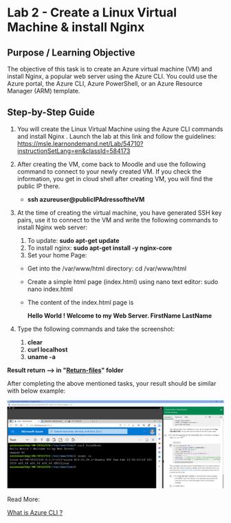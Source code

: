 # Lab 2 - Create a Linux Virtual Machine & install Nginx

## Purpose / Learning Objective 

The objective of this task is to create an Azure virtual machine (VM) and install Nginx, a popular web server using the Azure CLI. You could use the Azure portal, the Azure CLI, Azure PowerShell, or an Azure Resource Manager (ARM) template. 

## Step-by-Step Guide
1. You will create the Linux Virtual Machine using the Azure CLI commands  and install Nginx . Launch the lab at this link and follow the guidelines: https://msle.learnondemand.net/Lab/54710?instructionSetLang=en&classId=584173

2. After creating the VM, come back to Moodle and use the following command to connect to your newly created VM. If you check the information, you get in cloud shell after creating VM, you will find the public IP there.
    - **ssh azureuser@publicIPAdressoftheVM**

3. At the time of creating the virtual machine, you have generated SSH key pairs, use it to connect to the VM and write the following commands to install Nginx web server: 
    1. To update: **sudo apt-get update**
    2. To install nginx: **sudo apt-get install -y nginx-core**
    3. Set your home Page: 
    - Get into the /var/www/html directory: cd /var/www/html
    - Create a simple html page (index.html) using nano text editor:  sudo nano index.html
    - The content of the index.html page is
   
      **Hello World ! Welcome to my Web Server.
      FirstName LastName**
      
4. Type the following commands and take the screenshot:
   
    1. **clear**
    2. **curl localhost**
    3. **uname -a**
  

**Result return --> in "[Return-files](./Return-files/)" folder** 

After completing the above mentioned tasks, your result should be similar with below example:


<img src="./images/cliVM-example.png">


Read More: 

[What is Azure CLI ?](https://learn.microsoft.com/en-us/cli/azure/what-is-azure-cli)
